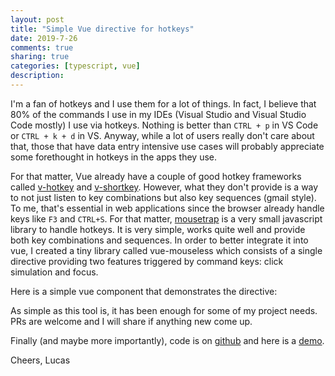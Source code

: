 ```yaml
---
layout: post
title: "Simple Vue directive for hotkeys"
date: 2019-7-26
comments: true
sharing: true
categories: [typescript, vue]
description: 
---
```


I'm a fan of hotkeys and I use them for a lot of things. In fact, I believe that 80% of the commands I use in my IDEs (Visual Studio and Visual Studio Code mostly) I use via hotkeys. Nothing is better than ``CTRL + p`` in VS Code or ``CTRL + k + d`` in VS. Anyway, while a lot of users really don't care about that, those that have data entry intensive use cases will probably appreciate some forethought in hotkeys in the apps they use.

For that matter, Vue already have a couple of good hotkey frameworks called [v-hotkey](https://github.com/Dafrok/v-hotkey) and [v-shortkey](https://github.com/iFgR/vue-shortkey). However, what they don't provide is a way to not just listen to key combinations but also key sequences (gmail style). To me, that's essential in web applications since the browser already handle keys like ``F3`` and ``CTRL+S``. For that matter, [mousetrap](https://github.com/ccampbell/mousetrap) is a very small javascript library to handle hotkeys. It is very simple, works quite well and provide both key combinations and sequences. In order to better integrate it into vue, I created a tiny library called vue-mouseless which consists of a single directive providing two features triggered by command keys: click simulation and focus.

Here is a simple vue component that demonstrates the directive:
<script src="https://gist.github.com/jlucaspains/aeb3cd3cfd3ecce3c496c9746e0cf1fc.js"></script>

As simple as this tool is, it has been enough for some of my project needs. PRs are welcome and I will share if anything new come up.

Finally (and maybe more importantly), code is on [github](https://github.com/jlucaspains/vue-mouseless/) and here is a [demo](https://f3zy8.codesandbox.io/).

Cheers,
Lucas